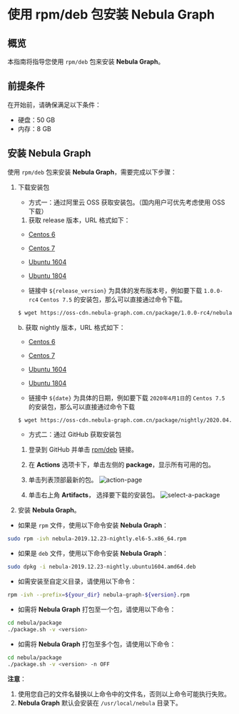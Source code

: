 # 使用 rpm/deb 包安装 **Nebula Graph**

## 概览

本指南将指导您使用 `rpm/deb` 包来安装 **Nebula Graph**。

## 前提条件

在开始前，请确保满足以下条件：

* 硬盘：50 GB
* 内存：8 GB

## 安装 **Nebula Graph**

使用 `rpm/deb` 包来安装 **Nebula Graph**，需要完成以下步骤：

1. 下载安装包

   * 方式一：通过阿里云 OSS 获取安装包。（国内用户可优先考虑使用 OSS 下载）

    1. 获取 release 版本，URL 格式如下：

     * [Centos 6](https://oss-cdn.nebula-graph.com.cn/package/${release_version}/nebula-${release_version}.el6-5.x86_64.rpm)

     * [Centos 7](https://oss-cdn.nebula-graph.com.cn/package/${release_version}/nebula-${release_version}.el7-5.x86_64.rpm)

     * [Ubuntu 1604](https://oss-cdn.nebula-graph.com.cn/package/${release_version}/nebula-${release_version}.ubuntu1604.amd64.deb)

     * [Ubuntu 1804](https://oss-cdn.nebula-graph.com.cn/package/${release_version}/nebula-${release_version}.ubuntu1804.amd64.deb)

     * 链接中 `${release_version}` 为具体的发布版本号，例如要下载 `1.0.0-rc4` `Centos 7.5` 的安装包，那么可以直接通过命令下载。

     ```bash
     $ wget https://oss-cdn.nebula-graph.com.cn/package/1.0.0-rc4/nebula-1.0.0-rc4.el7-5.x86_64.rpm
     ```

    b. 获取 nightly 版本，URL 格式如下：

     * [Centos 6](https://oss-cdn.nebula-graph.com.cn/package/nightly/${date}/nebula-${date}-nightly.el6-5.x86_64.rpm)

     * [Centos 7](https://oss-cdn.nebula-graph.com.cn/package/nightly/${date}/nebula-${date}-nightly.el7-5.x86_64.rpm)

     * [Ubuntu 1604](https://oss-cdn.nebula-graph.com.cn/package/nightly/${date}/nebula-${date}-nightly.ubuntu1604.amd64.deb)

     * [Ubuntu 1804](https://oss-cdn.nebula-graph.com.cn/package/nightly/${date}/nebula-${date}-nightly.ubuntu1804.amd64.deb)

     * 链接中 `${date}` 为具体的日期，例如要下载 `2020年4月1日`的 `Centos 7.5` 的安装包，那么可以直接通过命令下载

   ```bash
   $ wget https://oss-cdn.nebula-graph.com.cn/package/nightly/2020.04.01/nebula-2020.04.01-nightly.el7-5.x86_64.rpm
   ```

   * 方式二：通过 GitHub 获取安装包

    1. 登录到 GitHub 并单击 [rpm/deb](https://github.com/vesoft-inc/nebula/actions) 链接。

    2. 在 **Actions** 选项卡下，单击左侧的 **package**，显示所有可用的包。

    3. 单击列表顶部最新的包。
    ![action-page](https://user-images.githubusercontent.com/40747875/71390992-59d1be80-263d-11ea-9d61-1d7fbeb1d8c5.png)

    4. 单击右上角 **Artifacts**， 选择要下载的安装包。
    ![select-a-package](https://user-images.githubusercontent.com/40747875/71389414-415ea580-2637-11ea-8930-eaef1e8a5d17.png)

2. 安装 **Nebula Graph**。

* 如果是 `rpm` 文件，使用以下命令安装 **Nebula Graph**：

```bash
sudo rpm -ivh nebula-2019.12.23-nightly.el6-5.x86_64.rpm
```

* 如果是 `deb` 文件，使用以下命令安装 **Nebula Graph**：

```bash
sudo dpkg -i nebula-2019.12.23-nightly.ubuntu1604.amd64.deb
```

* 如需安装至自定义目录，请使用以下命令：

```bash
rpm -ivh --prefix=${your_dir} nebula-graph-${version}.rpm
```

* 如需将 **Nebula Graph** 打包至一个包，请使用以下命令：

```bash
cd nebula/package
./package.sh -v <version>
```

* 如需将 **Nebula Graph** 打包至多个包，请使用以下命令：

```bash
cd nebula/package
./package.sh -v <version> -n OFF
```

**注意**：

1. 使用您自己的文件名替换以上命令中的文件名，否则以上命令可能执行失败。
2. **Nebula Graph** 默认会安装在 `/usr/local/nebula` 目录下。
